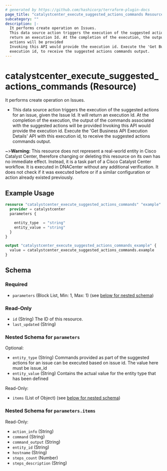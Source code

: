 ```yaml
---
# generated by https://github.com/hashicorp/terraform-plugin-docs
page_title: "catalystcenter_execute_suggested_actions_commands Resource - terraform-provider-catalystcenter"
subcategory: ""
description: |-
  It performs create operation on Issues.
  This data source action triggers the execution of the suggested actions for an issue, given the Issue Id. It will
  return an execution Id. At the completion of the execution, the output of the commands associated with the suggested
  actions will be provided
  Invoking this API would provide the execution id. Execute the 'Get Business API Execution Details' API with this
  execution id, to receive the suggested actions commands output.
---
```


# catalystcenter_execute_suggested_actions_commands (Resource)

It performs create operation on Issues.

- This data source action triggers the execution of the suggested actions for an issue, given the Issue Id. It will
return an execution Id. At the completion of the execution, the output of the commands associated with the suggested
actions will be provided
Invoking this API would provide the execution id. Execute the 'Get Business API Execution Details' API with this
execution id, to receive the suggested actions commands output.



~>**Warning:**
This resource does not represent a real-world entity in Cisco Catalyst Center, therefore changing or deleting this resource on its own has no immediate effect.
Instead, it is a task part of a Cisco Catalyst Center workflow. It is executed in DNACenter without any additional verification. It does not check if it was executed before or if a similar configuration or action already existed previously.

## Example Usage

```terraform
resource "catalystcenter_execute_suggested_actions_commands" "example" {
  provider = catalystcenter
  parameters {

    entity_type  = "string"
    entity_value = "string"
  }
}

output "catalystcenter_execute_suggested_actions_commands_example" {
  value = catalystcenter_execute_suggested_actions_commands.example
}
```

<!-- schema generated by tfplugindocs -->
## Schema

### Required

- `parameters` (Block List, Min: 1, Max: 1) (see [below for nested schema](#nestedblock--parameters))

### Read-Only

- `id` (String) The ID of this resource.
- `last_updated` (String)

<a id="nestedblock--parameters"></a>
### Nested Schema for `parameters`

Optional:

- `entity_type` (String) Commands provided as part of the suggested actions for an issue can be executed based on issue id. The value here must be issue_id
- `entity_value` (String) Contains the actual value for the entity type that has been defined

Read-Only:

- `items` (List of Object) (see [below for nested schema](#nestedatt--parameters--items))

<a id="nestedatt--parameters--items"></a>
### Nested Schema for `parameters.items`

Read-Only:

- `action_info` (String)
- `command` (String)
- `command_output` (String)
- `entity_id` (String)
- `hostname` (String)
- `steps_count` (Number)
- `steps_description` (String)

